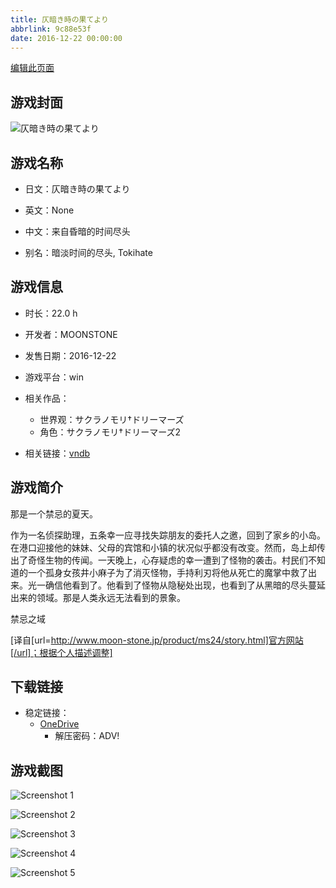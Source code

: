 ```yaml
---
title: 仄暗き時の果てより
abbrlink: 9c88e53f
date: 2016-12-22 00:00:00
---
```

[编辑此页面](https://github.com/ACG-3/ADV3-source/blob/main/source/_posts/games/%E4%BB%84%E6%9A%97%E3%81%8D%E6%99%82%E3%81%AE%E6%9E%9C%E3%81%A6%E3%82%88%E3%82%8A.md)

## 游戏封面

![仄暗き時の果てより](https://pan.timero.xyz/onedrive/img_lib_001/%E4%BB%84%E6%9A%97%E3%81%8D%E6%99%82%E3%81%AE%E6%9E%9C%E3%81%A6%E3%82%88%E3%82%8A_cover.avif)


## 游戏名称

- 日文：仄暗き時の果てより
- 英文：None
- 中文：来自昏暗的时间尽头

- 别名：暗淡时间的尽头, Tokihate


## 游戏信息

- 时长：22.0 h
- 开发者：MOONSTONE
- 发售日期：2016-12-22
- 游戏平台：win
- 相关作品：
   - 世界观：サクラノモリ†ドリーマーズ
   - 角色：サクラノモリ†ドリーマーズ2

- 相关链接：[vndb](https://vndb.org/v19974)


## 游戏简介

那是一个禁忌的夏天。

作为一名侦探助理，五条幸一应寻找失踪朋友的委托人之邀，回到了家乡的小岛。在港口迎接他的妹妹、父母的宾馆和小镇的状况似乎都没有改变。然而，岛上却传出了奇怪生物的传闻。一天晚上，心存疑虑的幸一遭到了怪物的袭击。村民们不知道的一个孤身女孩井小麻子为了消灭怪物，手持利刃将他从死亡的魔掌中救了出来。光一确信他看到了。他看到了怪物从隐秘处出现，也看到了从黑暗的尽头蔓延出来的领域。那是人类永远无法看到的景象。

禁忌之域

[译自[url=http://www.moon-stone.jp/product/ms24/story.html]官方网站[/url]；根据个人描述调整]


## 下载链接

- 稳定链接：
    - [OneDrive](https://pan.timero.xyz/onedrive/adv_lib_001/%E4%BB%84%E6%9A%97%E3%81%8D%E6%99%82%E3%81%AE%E6%9E%9C%E3%81%A6%E3%82%88%E3%82%8A)
        - 解压密码：ADV!



## 游戏截图


![Screenshot 1](https://pan.timero.xyz/onedrive/img_lib_001/%E4%BB%84%E6%9A%97%E3%81%8D%E6%99%82%E3%81%AE%E6%9E%9C%E3%81%A6%E3%82%88%E3%82%8A_Screenshot_1.avif)

![Screenshot 2](https://pan.timero.xyz/onedrive/img_lib_001/%E4%BB%84%E6%9A%97%E3%81%8D%E6%99%82%E3%81%AE%E6%9E%9C%E3%81%A6%E3%82%88%E3%82%8A_Screenshot_2.avif)

![Screenshot 3](https://pan.timero.xyz/onedrive/img_lib_001/%E4%BB%84%E6%9A%97%E3%81%8D%E6%99%82%E3%81%AE%E6%9E%9C%E3%81%A6%E3%82%88%E3%82%8A_Screenshot_3.avif)

![Screenshot 4](https://pan.timero.xyz/onedrive/img_lib_001/%E4%BB%84%E6%9A%97%E3%81%8D%E6%99%82%E3%81%AE%E6%9E%9C%E3%81%A6%E3%82%88%E3%82%8A_Screenshot_4.avif)

![Screenshot 5](https://pan.timero.xyz/onedrive/img_lib_001/%E4%BB%84%E6%9A%97%E3%81%8D%E6%99%82%E3%81%AE%E6%9E%9C%E3%81%A6%E3%82%88%E3%82%8A_Screenshot_5.avif)

